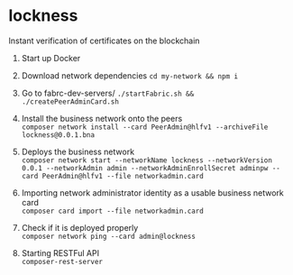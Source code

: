 # lockness

Instant verification of certificates on the blockchain

1. Start up Docker  

2. Download network dependencies
```cd my-network && npm i```

3. Go to fabrc-dev-servers/
```./startFabric.sh && ./createPeerAdminCard.sh```

4. Install the business network onto the peers  
```composer network install --card PeerAdmin@hlfv1 --archiveFile lockness@0.0.1.bna```

5. Deploys the business network  
```composer network start --networkName lockness --networkVersion 0.0.1 --networkAdmin admin --networkAdminEnrollSecret adminpw --card PeerAdmin@hlfv1 --file networkadmin.card```

6. Importing network administrator identity as a usable business network card  
```composer card import --file networkadmin.card```


7. Check if it is deployed properly  
```composer network ping --card admin@lockness```

8. Starting RESTFul API  
```composer-rest-server```
